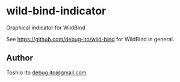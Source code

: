 # wild-bind-indicator

Graphical indicator for WildBind

See https://github.com/debug-ito/wild-bind for WildBind in general.

## Author

Toshio Ito <debug.ito@gmail.com>
